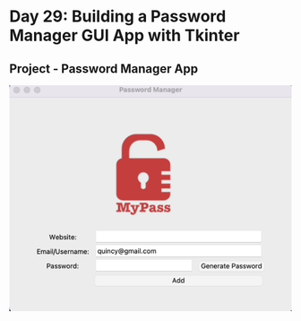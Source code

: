 <h1>Day 29: Building a Password Manager GUI App with Tkinter</h1>
<h2>Project - Password Manager App</h2>
<img src="password-manager-app.gif"> 